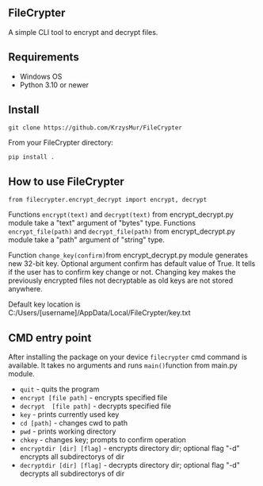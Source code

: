 
## FileCrypter

A simple CLI tool to encrypt and decrypt files.

## Requirements

 - Windows OS
 - Python 3.10 or newer

## Install

    git clone https://github.com/KrzysMur/FileCrypter

From your FileCrypter directory:

    pip install .

## How to use FileCrypter
		 

    from filecrypter.encrypt_decrypt import encrypt, decrypt

Functions `encrypt(text)` and `decrypt(text)` from encrypt_decrypt.py module take a "text" argument of "bytes" type.
Functions `encrypt_file(path)` and `decrypt_file(path)` from encrypt_decrypt.py module take a "path" argument of "string" type.

Function `change_key(confirm)`from encrypt_decrypt.py module generates new 32-bit key. Optional argument confirm has default value of True. It tells if the user has to confirm key change or not. Changing key makes the previously encrypted files not decryptable as old keys are not stored anywhere.

Default key location is C:/Users/[username]/AppData/Local/FileCrypter/key.txt



## CMD entry point

After installing the package on your device `filecrypter` cmd command is available. It takes no arguments and runs `main()`function from main.py module. 

 - `quit` - quits the program
 - `encrypt [file path]` - encrypts specified file
 - `decrypt  [file path]` - decrypts specified file
 - `key` - prints currently used key 
 - `cd [path]` - changes cwd to path
 - `pwd` - prints working directory
 - `chkey` - changes key; prompts to confirm operation
- `encryptdir [dir] [flag]` - encrypts directory dir; optional flag "-d" encrypts all subdirectorys of dir
- `decryptdir [dir] [flag]` - decrypts directory dir; optional flag "-d" decrypts all subdirectorys of dir

